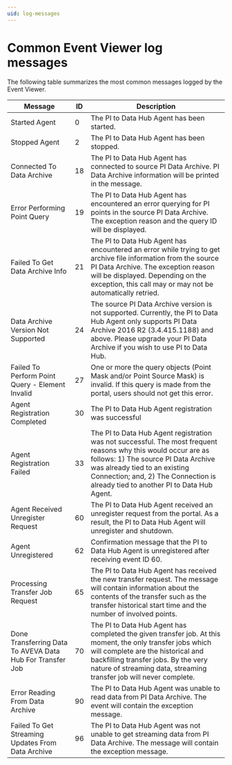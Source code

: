 ```yaml
---
uid: log-messages
---
```


# Common Event Viewer log messages

The following table summarizes the most common messages logged by the Event Viewer.

Message | ID   | Description
---------|----------|---------
 Started Agent | 0 | The PI to Data Hub Agent has been started.
 Stopped Agent | 2 | The PI to Data Hub Agent has been stopped.
 Connected To Data Archive | 18 | The PI to Data Hub Agent has connected to source PI Data Archive. PI Data Archive information will be printed in the message.
 Error Performing Point Query | 19 | The PI to Data Hub Agent has encountered an error querying for PI points in the source PI Data Archive. The exception reason and the query ID will be displayed.
Failed To Get Data Archive Info | 21 | The PI to Data Hub Agent has encountered an error while trying to get archive file information from the source PI Data Archive. The exception reason will be displayed. Depending on the exception, this call may or may not be automatically retried.
Data Archive Version Not Supported | 24 | The source PI Data Archive version is not supported. Currently, the PI to Data Hub Agent only supports PI Data Archive 2016 R2 (3.4.415.1188) and above. Please upgrade your PI Data Archive if you wish to use PI to Data Hub.
Failed To Perform Point Query - Element Invalid | 27 | One or more the query objects (Point Mask and/or Point Source Mask) is invalid. If this query is made from the portal, users should not get this error.
Agent Registration Completed | 30 | The PI to Data Hub Agent registration was successful
Agent Registration Failed | 33 | The PI to Data Hub Agent registration was not successful. The most frequent reasons why this would occur are as follows: 1) The source PI Data Archive was already tied to an existing Connection; and, 2) 	The Connection is already tied to another PI to Data Hub Agent.
Agent Received Unregister Request | 60 | The PI to Data Hub Agent received an unregister request from the portal. As a result, the PI to Data Hub Agent will unregister and shutdown.
Agent Unregistered | 62 | Confirmation message that the PI to Data Hub Agent is unregistered after receiving event ID 60.
Processing Transfer Job Request | 65 | The PI to Data Hub Agent has received the new transfer request. The message will contain information about the contents of the transfer such as the transfer historical start time and the number of involved points.
Done Transferring Data To AVEVA Data Hub For Transfer Job | 70 | The PI to Data Hub Agent has completed the given transfer job. At this moment, the only transfer jobs which will complete are the historical and backfilling transfer jobs. By the very nature of streaming data, streaming transfer job will never complete.
Error Reading From Data Archive | 90 | The PI to Data Hub Agent was unable to read data from PI Data Archive. The event will contain the exception message.
Failed To Get Streaming Updates From Data Archive | 96 | The PI to Data Hub Agent was not unable to get streaming data from PI Data Archive. The message will contain the exception message.

